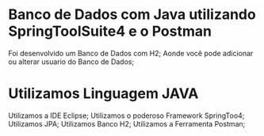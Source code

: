
# Banco de Dados com Java utilizando SpringToolSuite4 e o Postman

Foi desenvolvido um Banco de Dados com H2;
Aonde você pode adicionar ou alterar usuario do Banco de Dados;

# Utilizamos Linguagem JAVA 
Utilizamos a IDE Eclipse;
Utilizamos o poderoso Framework SpringToo4;
Utilizamos JPA;
Utilizamos Banco H2;
Utilizamos a Ferramenta Postman;

